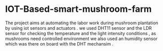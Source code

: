 # IOT-Based-smart-mushroom-farm
The project aims at automating the labor work during mushroom plantation by using iot sensors and actuators  . we used DHT11 sensor and the LDR sensor for 
checking the temperature and the light intensity conditions , as mushrooms need controlled environment we also used an humidity sensor which was there on board with the DHT mechansim .
